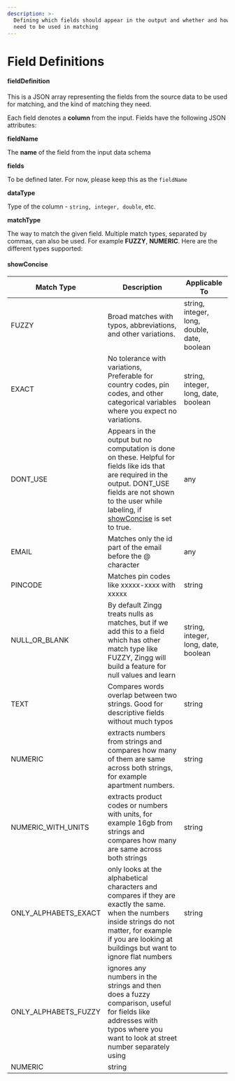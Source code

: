 ```yaml
---
description: >-
  Defining which fields should appear in the output and whether and how they
  need to be used in matching
---
```


# Field Definitions

#### fieldDefinition

This is a JSON array representing the fields from the source data to be used for matching, and the kind of matching they need.

Each field denotes a **column** from the input. Fields have the following JSON attributes:

**fieldName**

The **name** of the field from the input data schema

**fields**

To be defined later. For now, please keep this as the `fieldName`

**dataType**

Type of the column - `string, integer, double`, etc.

**matchType**

The way to match the given field. Multiple match types, separated by commas, can also be used. For example **FUZZY**, **NUMERIC**. Here are the different types supported:

#### showConcise

| Match Type             | Description                                                                                                                                                                                                                                           | Applicable To                 |
| ---------------------- | ----------------------------------------------------------------------------------------------------------------------------------------------------------------------------------------------------------------------------------------------------- | ----------------------------- |
| FUZZY                  | Broad matches with typos, abbreviations, and other variations.                                                                                                                                                                                        | string, integer, long, double, date, boolean   |
| EXACT                  | No tolerance with variations, Preferable for country codes, pin codes, and other categorical variables where you expect no variations.                                                                                                                | string, integer, long, date, boolean                        |
| DONT\_USE              | Appears in the output but no computation is done on these. Helpful for fields like ids that are required in the output. DONT\_USE fields are not shown to the user while labeling, if [showConcise](field-definitions.md#showconcise) is set to true. | any                           |
| EMAIL                  | Matches only the id part of the email before the @ character                                                                                                                                                                                          | any                           |
| PINCODE                | Matches pin codes like xxxxx-xxxx with xxxxx                                                                                                                                                                                                          | string                        |
| NULL\_OR\_BLANK      | By default Zingg treats nulls as matches, but if we add this to a field which has other match type like FUZZY, Zingg will build a feature for null values and learn                                                                                                                                                                                                           | string, integer, long, date, boolean                        |
| TEXT                   | Compares words overlap between two strings. Good for descriptive fields without much typos                                                                                                                               | string                        |
| NUMERIC                | extracts numbers from strings and compares how many of them are same across both strings, for example apartment numbers.                                                                                                                                                              | string                        | 
| NUMERIC\_WITH\_UNITS   | extracts product codes or numbers with units, for example 16gb from strings and compares how many are same across both strings                                                                                                                        | string                        | 
| ONLY\_ALPHABETS\_EXACT | only looks at the alphabetical characters and compares if they are exactly the same. when the numbers inside strings do not matter, for example if you are looking at buildings but want to ignore flat numbers                                                                                                                                                                  | string                        | 
| ONLY\_ALPHABETS\_FUZZY | ignores any numbers in the strings and then does a fuzzy comparison, useful for fields like addresses with typos where you want to look at street number separately using 
NUMERIC                                                                                                                                                                                 | string                        | 

####
